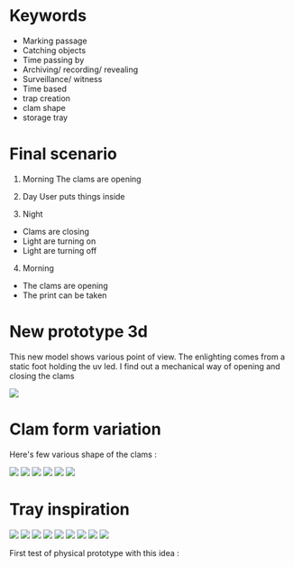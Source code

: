 # Keywords 
- Marking passage
- Catching objects
- Time passing by
- Archiving/ recording/ revealing
- Surveillance/ witness
- Time based 
- trap creation
- clam shape
- storage tray

# Final scenario

1. Morning 
The clams are opening 

2. Day 
User puts things inside 

3. Night 
- Clams are closing 
- Light are turning on
- Light are turning off

4. Morning 
- The clams are opening
- The print can be taken

# New prototype 3d
This new model shows various point of view.
The enlighting comes from a static foot holding the uv led. I find out a mechanical way of opening and closing the clams 

![](images/3dmodel2.png)

# Clam form variation
Here's few various shape of the clams :

![](images/shape1.jpeg)
![](images/shape2.jpeg)
![](images/shape3.jpeg)
![](images/shape4.jpeg)
![](images/shape5.jpeg)
![](images/shape6.jpeg)

# Tray inspiration
![](images/tray2.jpeg)
![](images/tray3.jpeg)
![](images/tray4.jpeg)
![](images/tray5.jpeg)
![](images/tray6.jpeg)
![](images/tray7.jpeg)
![](images/tray8.jpeg)
![](images/tray9.jpeg)
![](images/tray10.jpeg)

First test of physical prototype with this idea :


